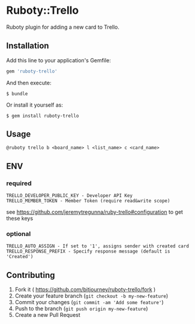 # Ruboty::Trello

Ruboty plugin for adding a new card to Trello.

## Installation

Add this line to your application's Gemfile:

```ruby
gem 'ruboty-trello'
```

And then execute:

    $ bundle

Or install it yourself as:

    $ gem install ruboty-trello

## Usage

```
@ruboty trello b <board_name> l <list_name> c <card_name>
```

## ENV

### required

```
TRELLO_DEVELOPER_PUBLIC_KEY - Developer API Key
TRELLO_MEMBER_TOKEN - Member Token (require read&write scope)
```

see https://github.com/jeremytregunna/ruby-trello#configuration to get these keys

### optional

```
TRELLO_AUTO_ASSIGN - If set to '1', assigns sender with created card
TRELLO_RESPONSE_PREFIX - Specify response message (default is 'Created')
```

## Contributing

1. Fork it ( https://github.com/bitjourney/ruboty-trello/fork )
2. Create your feature branch (`git checkout -b my-new-feature`)
3. Commit your changes (`git commit -am 'Add some feature'`)
4. Push to the branch (`git push origin my-new-feature`)
5. Create a new Pull Request
